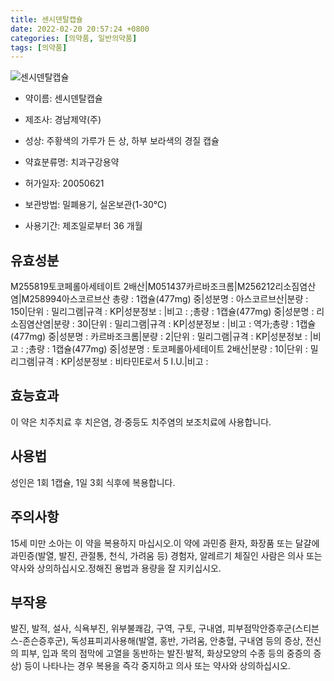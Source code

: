 ```yaml
---
title: 센시덴탈캡슐
date: 2022-02-20 20:57:24 +0800
categories: [의약품, 일반의약품]
tags: [의약품]
---
```

![센시덴탈캡슐](https://nedrug.mfds.go.kr/pbp/cmn/itemImageDownload/147428234068200151)

- 약이름: 센시덴탈캡슐
- 제조사: 경남제약(주)
- 성상: 주황색의 가루가 든 상, 하부 보라색의 경질 캡슐

- 약효분류명: 치과구강용약
- 허가일자: 20050621
- 보관방법: 밀폐용기, 실온보관(1-30℃)

- 사용기간: 제조일로부터 36 개월
## 유효성분
M255819토코페롤아세테이트 2배산|M051437카르바조크롬|M256212리소짐염산염|M258994아스코르브산
총량 : 1캡슐(477mg) 중|성분명 : 아스코르브산|분량 : 150|단위 : 밀리그램|규격 : KP|성분정보 : |비고 : ;총량 : 1캡슐(477mg) 중|성분명 : 리소짐염산염|분량 : 30|단위 : 밀리그램|규격 : KP|성분정보 : |비고 : 역가;총량 : 1캡슐(477mg) 중|성분명 : 카르바조크롬|분량 : 2|단위 : 밀리그램|규격 : KP|성분정보 : |비고 : ;총량 : 1캡슐(477mg) 중|성분명 : 토코페롤아세테이트 2배산|분량 : 10|단위 : 밀리그램|규격 : KP|성분정보 : 비타민E로서 5 I.U.|비고 :
## 효능효과
이 약은 치주치료 후 치은염, 경·중등도 치주염의 보조치료에 사용합니다.
## 사용법
성인은 1회 1캡슐, 1일 3회 식후에 복용합니다.
## 주의사항
15세 미만 소아는 이 약을 복용하지 마십시오.이 약에 과민증 환자, 화장품 또는 달걀에 과민증(발열, 발진, 관절통, 천식, 가려움 등) 경험자, 알레르기 체질인 사람은 의사 또는 약사와 상의하십시오.정해진 용법과 용량을 잘 지키십시오.
## 부작용
발진, 발적, 설사, 식욕부진, 위부불쾌감, 구역, 구토, 구내염, 피부점막안증후군(스티븐스-존슨증후군), 독성표피괴사용해(발열, 홍반, 가려움, 안충혈, 구내염 등의 증상, 전신의 피부, 입과 목의 점막에 고열을 동반하는 발진·발적, 화상모양의 수종 등의 중증의 증상) 등이 나타나는 경우 복용을 즉각 중지하고 의사 또는 약사와 상의하십시오.
